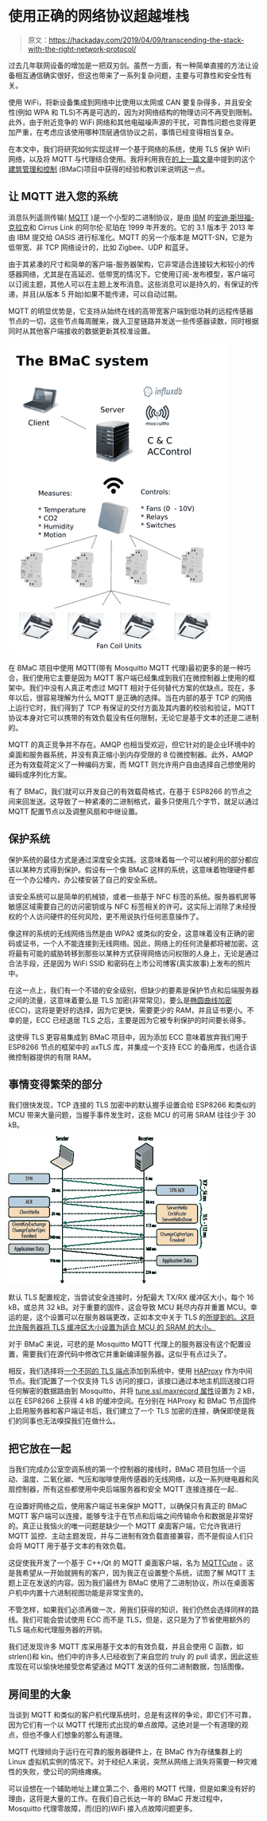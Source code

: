 # 使用正确的网络协议超越堆栈

> 原文：<https://hackaday.com/2019/04/09/transcending-the-stack-with-the-right-network-protocol/>

过去几年联网设备的增加是一把双刃剑。虽然一方面，有一种简单直接的方法让设备相互通信确实很好，但这也带来了一系列复杂问题，主要与可靠性和安全性有关。

使用 WiFi，将新设备集成到网络中比使用以太网或 CAN 要复杂得多，并且安全性(例如 WPA 和 TLS)不再是可选的，因为对网络结构的物理访问不再受到限制。此外，由于附近竞争的 WiFi 网络和其他电磁噪声源的干扰，可靠性问题也变得更加严重，在考虑应该使用哪种顶层通信协议之前，事情已经变得相当复杂。

在本文中，我们将研究如何实现这样一个基于网络的系统，使用 TLS 保护 WiFi 网络，以及将 MQTT 与代理结合使用。我将利用我在[的上一篇文章](https://hackaday.com/2019/03/20/the-joy-of-properly-designed-embedded-systems/)中提到的这个[建筑管理和控制](https://github.com/MayaPosch/BMaC) (BMaC)项目中获得的经验和教训来说明这一点。

## 让 MQTT 进入您的系统

消息队列遥测传输( [MQTT](https://en.wikipedia.org/wiki/MQTT) )是一个小型的二进制协议，是由 [IBM](https://en.wikipedia.org/wiki/IBM "IBM") 的[安迪·斯坦福-克拉克](https://en.wikipedia.org/wiki/Andy_Stanford-Clark "Andy Stanford-Clark")和 Cirrus Link 的阿尔伦·尼珀在 1999 年开发的。它的 3.1 版本于 2013 年由 IBM 提交给 OASIS 进行标准化。MQTT 的另一个版本是 MQTT-SN，它是为低带宽、非 TCP 网络设计的，比如 Zigbee、UDP 和蓝牙。

由于其紧凑的尺寸和简单的客户端-服务器架构，它非常适合连接较大和较小的传感器网络，尤其是在高延迟、低带宽的情况下。它使用订阅-发布模型，客户端可以订阅主题，其他人可以在主题上发布消息。这些消息可以是持久的，有保证的传递，并且(从版本 5 开始)如果不能传递，可以自动过期。

MQTT 的明显优势是，它支持从始终在线的高带宽客户端到低功耗的远程传感器节点的一切，这些节点每周醒来，拨入卫星链路并发送一些传感器读数，同时根据同时从其他客户端接收的数据更新其校准设置。

![](img/bb4f5193c4f122e022e9f01a75c6137d.png)

在 BMaC 项目中使用 MQTT(带有 Mosquitto MQTT 代理)最初更多的是一种巧合，我们使用它主要是因为 MQTT 客户端已经集成到我们在微控制器上使用的框架中。我们中没有人真正考虑过 MQTT 相对于任何替代方案的优缺点。现在，多年以后，很容易理解为什么 MQTT 是正确的选择。当在内部的基于 TCP 的网络上运行它时，我们得到了 TCP 有保证的交付方面及其内置的校验和验证，MQTT 协议本身对它可以携带的有效负载没有任何限制，无论它是基于文本的还是二进制的。

MQTT 的真正竞争并不存在。AMQP 也相当受欢迎，但它针对的是企业环境中的桌面和服务器系统，并没有真正缩小到内存受限的 8 位微控制器。此外，AMQP 还为有效载荷定义了一种编码方案，而 MQTT 则允许用户自由选择自己想使用的编码或序列化方案。

有了 BMaC，我们就可以开发自己的有效载荷格式，在基于 ESP8266 的节点之间来回发送。这导致了一种紧凑的二进制格式，最多只使用几个字节，就足以通过 MQTT 配置节点以及调整风扇和中继设置。

## 保护系统

保护系统的最佳方式是通过深度安全实践。这意味着每一个可以被利用的部分都应该以某种方式得到保护。假设有一个像 BMaC 这样的系统，这意味着物理硬件都在一个办公楼内，办公楼安装了自己的安全系统。

该安全系统可以是简单的机械锁，或者一些基于 NFC 标签的系统。服务器机房等敏感区域需要自己的访问密钥或与 NFC 标签相关的许可。这实际上消除了未经授权的个人访问硬件的任何风险，更不用说执行任何恶意操作了。

像这样的系统的无线网络当然是由 WPA2 或类似的安全，这意味着没有正确的密码或证书，一个人不能连接到无线网络。因此，网络上的任何流量都将被加密。这将最有可能的威胁转移到那些以某种方式获得网络访问权限的人身上，无论是通过合法手段，还是因为 WiFi SSID 和密码在上市公司博客(真实故事)上发布的照片中。

在这一点上，我们有一个不错的安全级别，但缺少的要素是保护节点和后端服务器之间的流量，这意味着要么是 TLS 加密(非常常见)，要么是[椭圆曲线加密](https://en.wikipedia.org/wiki/Elliptic-curve_cryptography) (ECC)，这将是更好的选择，因为它更快，需要更少的 RAM，并且证书更小。不幸的是，ECC 已经退居 TLS 之后，主要是因为它被专利保护的时间要长得多。

这使得 TLS 更容易集成到 BMaC 项目中，因为添加 ECC 意味着放弃我们用于 ESP8266 节点的框架中的 axTLS 库，并集成一个支持 ECC 的备用库，也适合该微控制器提供的有限 RAM。

## 事情变得繁荣的部分

我们很快发现，TCP 连接的 TLS 加密中的默认握手设置会给 ESP8266 和类似的 MCU 带来大量问题，当握手事件发生时，这些 MCU 的可用 SRAM 往往少于 30 kB。

![](img/75bad579e042b2edc40352b0b01e1674.png)

默认 TLS 配置规定，当尝试安全连接时，分配最大 TX/RX 缓冲区大小，每个 16 kB，或总共 32 kB。对于重要的固件，这会导致 MCU 耗尽内存并重置 MCU。幸运的是，这个设置可以在服务器端更改，正如本文中关于 TLS 的[所提到的。这将允许服务器将 TLS 缓冲区大小设置为适合 MCU 的 SRAM 的大小。](https://hpbn.co/transport-layer-security-tls/#optimize-tls-record-size)

对于 BMaC 来说，可悲的是 Mosquitto MQTT 代理上的服务器没有这个配置设置，需要我们在源代码中修改它并重新编译服务器。这似乎有点过头了。

相反，我们选择将[一个不同的 TLS 端点](https://www.igvita.com/2013/10/24/optimizing-tls-record-size-and-buffering-latency/)添加到系统中，使用 [HAProxy](http://www.haproxy.org/) 作为中间节点。我们配置了一个仅支持 TLS 访问的接口，该接口通过本地主机回送接口将任何解密的数据路由到 Mosquitto，并将 [tune.ssl.maxrecord 属性](http://cbonte.github.io/haproxy-dconv/1.9/configuration.html#3.2-tune.ssl.maxrecord)设置为 2 kB，以在 ESP8266 上获得 4 kB 的缓冲空间。在分别在 HAProxy 和 BMaC 节点固件上启用服务器和客户端证书后，我们建立了一个 TLS 加密的连接，确保即使是我们的同事也无法嗅探我们在做什么。

## 把它放在一起

当我们完成办公室空调系统的第一个控制器的接线时，BMaC 项目包括一个运动、温度、二氧化碳、气压和咖啡使用传感器的无线网络，以及一系列继电器和风扇控制器，所有这些都使用中央后端服务器和安全 MQTT 连接连接在一起..

在设置好网络之后，使用客户端证书来保护 MQTT，以确保只有真正的 BMaC MQTT 客户端可以连接，能够专注于在节点和后端之间传输命令和数据是非常好的。真正让我恼火的唯一问题是缺少一个 MQTT 桌面客户端，它允许我进行 MQTT 监控、主动主题发现，并与二进制有效负载直接兼容，而不是假设人们只会将 MQTT 用于基于文本的有效负载。

这促使我开发了一个基于 C++/Qt 的 MQTT 桌面客户端，名为 [MQTTCute](https://github.com/MayaPosch/MQTTCute) 。这是我希望从一开始就拥有的客户，因为我正在设置整个系统，试图了解 MQTT 主题上正在发送的内容。因为我们最终为 BMaC 使用了二进制协议，所以在桌面客户机中内置十六进制视图功能是非常宝贵的。

不管怎样，如果我们必须再做一次，用我们获得的知识，我们仍然会选择同样的路线。我们可能会尝试使用 ECC 而不是 TLS，但是，这只是为了节省使用额外的 TLS 端点和代理服务器的开销。

我们还发现许多 MQTT 库采用基于文本的有效负载，并且会使用 C 函数，如 strlen()和 kin。他们中的许多人已经收到了来自您的 truly 的 pull 请求，因此这些库现在可以愉快地接受您希望通过 MQTT 发送的任何二进制数据，包括图像。

## 房间里的大象

当谈到 MQTT 和类似的客户机代理系统时，总是有这样的争论，即它们不可靠，因为它们有一个以 MQTT 代理形式出现的单点故障。这绝对是一个有道理的观点，但也不像人们想象的那么有道理。

MQTT 代理倾向于运行在可靠的服务器硬件上，在 BMaC 作为存储集群上的 Linux 虚拟机实例的情况下。对于经纪人来说，突然从网络上消失将需要一种灾难性的失败，使公司的网络瘫痪。

可以设想在一个辅助地址上建立第二个、备用的 MQTT 代理，但是如果没有好的理由，这将是大量的工作。在我们自己长达一年的 BMaC 开发过程中，Mosquitto 代理零故障，而(旧的)WiFi 接入点故障问题更多。